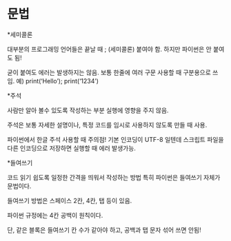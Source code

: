 # 문법


*세미콜론


대부분의 프로그래밍 언어들은 끝날 때 ; (세미콜론) 붙여야 함.
하지만 파이썬은 안 붙여도 됨!


굳이 붙여도 에러는 발생하지는 않음.
보통 한줄에 여러 구문 사용할 때 구분용으로 쓰임.
예) print(‘Hello’); print(‘1234’)


*주석


사람만 알아 볼수 있도록 작성하는 부분
실행에 영향을 주지 않음.


주석은 보통 자세한 설명이나, 특정 코드를 임시로 사용하지 않도록 만들 때 사용.


파이썬에서 한글 주석 사용할 때 주의점!
기본 인코딩이 UTF-8 일텐데 스크립트 파일을 다른 인코딩으로 저장하면 실행할 때
에러 발생가능.


*들여쓰기


코드 읽기 쉽도록 일정한 간격을 띄워서 작성하는 방법
특히 파이썬은 들여쓰기 자체가 문법이다.


들여쓰기 방법은 스페이스 2칸, 4칸, 탭 등이 있음.


파이썬 규정에는 4칸 공백이 원칙이다.


단, 같은 블록은 들여쓰기 칸 수가 같아야 하고, 공백과 탭 문자 섞어 쓰면 안됨!


